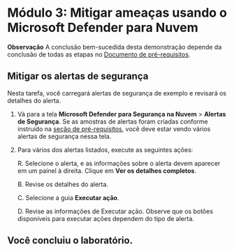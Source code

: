 # Módulo 3: Mitigar ameaças usando o Microsoft Defender para Nuvem

**Observação** A conclusão bem-sucedida desta demonstração depende da conclusão de todas as etapas no [Documento de pré-requisitos](00-prerequisites.md). 

## Mitigar os alertas de segurança

Nesta tarefa, você carregará alertas de segurança de exemplo e revisará os detalhes do alerta.

1. Vá para a tela **Microsoft Defender para Segurança na Nuvem** > **Alertas de Segurança**. Se as amostras de alertas foram criadas conforme instruído na [seção de pré-requisitos](00-prerequisites.md#Deploy-sample-alerts-for-Demo-in-Module-2), você deve estar vendo vários alertas de segurança nessa tela.

1. Para vários dos alertas listados, execute as seguintes ações:

    R. Selecione o alerta, e as informações sobre o alerta devem aparecer em um painel à direita.  Clique em **Ver os detalhes completos**.

    B. Revise os detalhes do alerta.

    C. Selecione a guia **Executar ação**.

    D. Revise as informações de Executar ação. Observe que os botões disponíveis para executar ações dependem do tipo de alerta.

## Você concluiu o laboratório.

